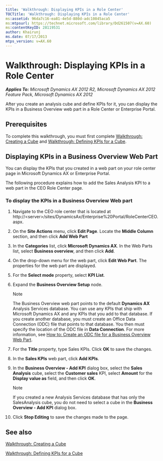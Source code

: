 ```yaml
---
title: 'Walkthrough: Displaying KPIs in a Role Center'
TOCTitle: 'Walkthrough: Displaying KPIs in a Role Center'
ms:assetid: 96da7c16-ea81-4e5d-880d-adc10845aca5
ms:mtpsurl: https://technet.microsoft.com/library/Dd261507(v=AX.60)
ms:contentKeyID: 28119531
author: Khairunj
ms.date: 07/17/2013
mtps_version: v=AX.60
---
```


# Walkthrough: Displaying KPIs in a Role Center 


_**Applies To:** Microsoft Dynamics AX 2012 R2, Microsoft Dynamics AX 2012 Feature Pack, Microsoft Dynamics AX 2012_

After you create an analysis cube and define KPIs for it, you can display the KPIs in a Business Overview web part in a Role Center or Enterprise Portal.

## Prerequisites

To complete this walkthrough, you must first complete [Walkthrough: Creating a Cube](walkthrough-creating-a-cube.md) and [Walkthrough: Defining KPIs for a Cube](walkthrough-defining-kpis-for-a-cube.md).

## Displaying KPIs in a Business Overview Web Part

You can display the KPIs that you created in a web part on your role center page in Microsoft Dynamics AX or Enterprise Portal.

The following procedure explains how to add the Sales Analysis KPI to a web part in the CEO Role Center page.

### To display the KPIs in a Business Overview Web part

1.  Navigate to the CEO role center that is located at http://\<server\>/sites/DynamicsAx/Enterprise%20Portal/RoleCenterCEO.aspx.

2.  On the **Site Actions** menu, click **Edit Page**. Locate the **Middle Column** section, and then click **Add Web Part**

3.  In the **Categories** list, click **Microsoft Dynamics AX**. In the Web Parts list, select **Business overview**, and then click **Add**.

4.  On the drop-down menu for the web part, click **Edit Web Part**. The properties for the web part are displayed.

5.  For the **Select mode** property, select **KPI List**.

6.  Expand the **Business Overview Setup** node.
    

    > [!NOTE]
    > <P>The Business Overview web part points to the default <STRONG>Dynamics AX</STRONG> Analysis Services database. You can use any KPIs that ship with Microsoft Dynamics AX and any KPIs that you add to that database. If you create another database, you must create an Office Data Connection (ODC) file that points to that database. You then must specify the location of the ODC file in <STRONG>Data Connection</STRONG>. For more information, see <A href="how-to-create-an-odc-file-for-a-business-overview-web-part.md">How to: Create an ODC file for a Business Overview Web Part</A>.</P>



7.  For the **Title** property, type Sales KPIs. Click **OK** to save the changes.

8.  In the **Sales KPIs** web part, click **Add KPIs**.

9.  In the **Business Overview - Add KPI** dialog box, select the **Sales Analysis** cube, select the **Customer sales** KPI, select **Amount** for the **Display value as** field, and then click **OK**.
    

    > [!NOTE]
    > <P>If you created a new Analysis Services database that has only the SalesAnalysis cube, you do not need to select a cube in the <STRONG>Business Overview - Add KPI</STRONG> dialog box.</P>



10. Click **Stop Editing** to save the changes made to the page.

## See also

[Walkthrough: Creating a Cube](walkthrough-creating-a-cube.md)

[Walkthrough: Defining KPIs for a Cube](walkthrough-defining-kpis-for-a-cube.md)

